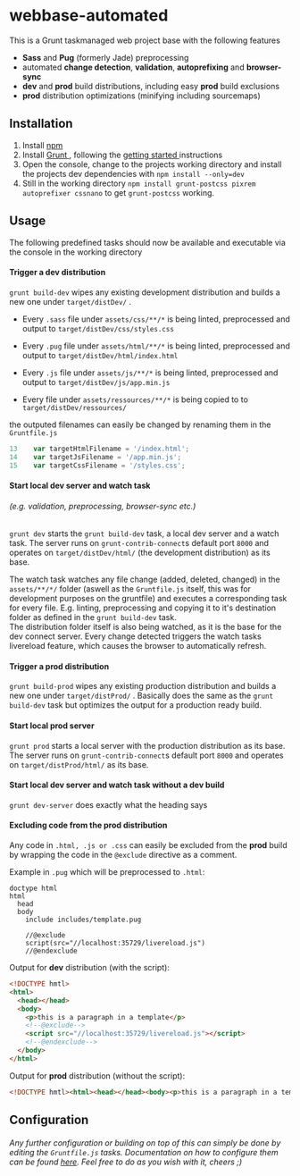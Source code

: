 # webbase-automated

This is a Grunt taskmanaged web project base with the following features
- __Sass__ and __Pug__ (formerly Jade) preprocessing
- automated __change detection__, __validation__, __autoprefixing__ and __browser-sync__
- __dev__ and __prod__ build distributions, including easy __prod__ build exclusions
- __prod__ distribution optimizations (minifying including sourcemaps)


## Installation
1. Install [npm](https://www.npmjs.com/)
2. Install [Grunt ](http://gruntjs.com), following the [getting started ](http://gruntjs.com/getting-started) instructions
3. Open the console, change to the projects working directory and install the projects dev dependencies with ```npm install --only=dev```
4. Still in the working directory ```npm install grunt-postcss pixrem autoprefixer cssnano``` to get ```grunt-postcss``` working.

## Usage

The following predefined tasks should now be available and executable via the console in the working directory

#### Trigger a dev distribution
```grunt build-dev``` wipes any existing development distribution and builds a new one under ```target/distDev/``` .

  - Every ```.sass``` file under ```assets/css/**/*``` is being linted, preprocessed and output to ```target/distDev/css/styles.css```

  - Every ```.pug``` file under ```assets/html/**/*``` is being linted, preprocessed
  and output to ```target/distDev/html/index.html```

  - Every ```.js``` file under ```assets/js/**/*``` is being linted, preprocessed
  and output to ```target/distDev/js/app.min.js```

  - Every file under ```assets/ressources/**/*``` is being copied to
  to ```target/distDev/ressources/```

the outputed filenames can easily be changed by renaming them in the ```Gruntfile.js```

```javascript
13    var targetHtmlFilename = '/index.html';
14    var targetJsFilename = '/app.min.js';
15    var targetCssFilename = '/styles.css';
```

#### Start local dev server and watch task
###### (e.g. validation, preprocessing, browser-sync etc.)
```grunt dev``` starts the ```grunt build-dev``` task, a local dev server and a watch task. The server runs on ```grunt-contrib-connect```s default port ```8000``` and operates on ```target/distDev/html/``` (the development distribution) as its base.

The watch task watches any file change (added, deleted, changed) in the ```assets/**/*/``` folder (aswell as the ```Gruntfile.js``` itself, this was for development purposes on the gruntfile) and executes a corresponding task for every file. E.g. linting, preprocessing and copying it to it's destination folder as defined in the ```grunt build-dev``` task.   
The distribution folder itself is also being watched, as it is the base for the dev connect server. Every change detected triggers the watch tasks livereload feature, which causes the browser to automatically refresh.


#### Trigger a prod distribution
```grunt build-prod``` wipes any existing production distribution and builds a new one under ```target/distProd/``` . Basically does the same as the ```grunt build-dev``` task but optimizes the output for a production ready build.

#### Start local prod server
```grunt prod``` starts a local server with the production distribution as its base. The server runs on ```grunt-contrib-connect```s default port ```8000``` and operates on ```target/distProd/html/``` as its base.

#### Start local dev server and watch task without a dev build
```grunt dev-server``` does exactly what the heading says

#### Excluding code from the prod distribution
Any code in ```.html, .js or .css``` can easily be excluded from the __prod__ build by wrapping the code in the ```@exclude``` directive as a comment.

Example in ```.pug``` which will be preprocessed to ```.html```:
```jade
doctype html
html
  head
  body
    include includes/template.pug

    //@exclude
    script(src="//localhost:35729/livereload.js")
    //@endexclude
```
Output for __dev__ distribution (with the script):
```html
<!DOCTYPE hmtl>
<html>
  <head></head>
  <body>
    <p>this is a paragraph in a template</p>
    <!--@exclude-->
    <script src="//localhost:35729/livereload.js"></script>
    <!--@endexclude-->
  </body>
</html>
```
Output for __prod__ distribution (without the script):
```html
<!DOCTYPE hmtl><html><head></head><body><p>this is a paragraph in a template</p></body></html>
```

## Configuration
###### Any further configuration or building on top of this can simply be done by editing the ```Gruntfile.js``` tasks. Documentation on how to configure them can be found [here](http://www.giyf.com/). Feel free to do as you wish with it, cheers ;)

